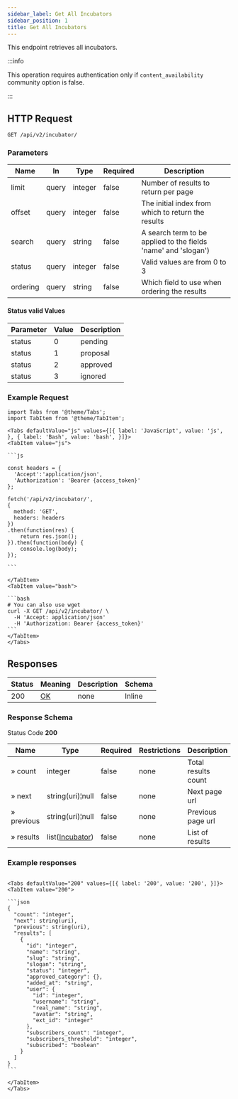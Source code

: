 ```yaml
---
sidebar_label: Get All Incubators
sidebar_position: 1
title: Get All Incubators
---
```


This endpoint retrieves all incubators.


:::info

This operation requires authentication only if `content_availability` community option is false.

:::


## HTTP Request

`GET /api/v2/incubator/`

### Parameters

|Name|In|Type|Required|Description|
|---|---|---|---|---|
|limit|query|integer|false|Number of results to return per page|
|offset|query|integer|false|The initial index from which to return the results|
|search|query|string|false|A search term to be applied to the fields 'name' and 'slogan')|
|status|query|integer|false|Valid values are from 0 to 3|
|ordering|query|string|false|Which field to use when ordering the results|

#### Status valid Values

|Parameter|Value|Description|
|---|---|---|
|status|0|pending|
|status|1|proposal|
|status|2|approved|
|status|3|ignored|

### Example Request

````mdx-code-block
import Tabs from '@theme/Tabs';
import TabItem from '@theme/TabItem';

<Tabs defaultValue="js" values={[{ label: 'JavaScript', value: 'js', }, { label: 'Bash', value: 'bash', }]}>
<TabItem value="js">

```js

const headers = {
  'Accept':'application/json',
  'Authorization': 'Bearer {access_token}'
};

fetch('/api/v2/incubator/',
{
  method: 'GET',
  headers: headers
})
.then(function(res) {
    return res.json();
}).then(function(body) {
    console.log(body);
});

```

</TabItem>
<TabItem value="bash">

```bash
# You can also use wget
curl -X GET /api/v2/incubator/ \
  -H 'Accept: application/json'
  -H 'Authorization: Bearer {access_token}'
```
</TabItem>
</Tabs>
````

## Responses

|Status|Meaning|Description|Schema|
|---|---|---|---|
|200|[OK](https://tools.ietf.org/html/rfc7231#section-6.3.1)|none|Inline|

### Response Schema

Status Code **200**

|Name|Type|Required|Restrictions|Description|
|---|---|---|---|---|
|» count|integer|false|none|Total results count|
|» next|string(uri)¦null|false|none|Next page url|
|» previous|string(uri)¦null|false|none|Previous page url|
|» results|list([Incubator](/docs/apireference/v2/schemas/incubator))|false|none|List of results|

### Example responses


````mdx-code-block

<Tabs defaultValue="200" values={[{ label: '200', value: '200', }]}>
<TabItem value="200">

```json
{
  "count": "integer",
  "next": string(uri),
  "previous": string(uri),
  "results": [
    {
      "id": "integer",
      "name": "string",
      "slug": "string",
      "slogan": "string",
      "status": "integer",
      "approved_category": {},
      "added_at": "string",
      "user": {
        "id": "integer",
        "username": "string",
        "real_name": "string",
        "avatar": "string",
        "ext_id": "integer"
      },
      "subscribers_count": "integer",
      "subscribers_threshold": "integer",
      "subscribed": "boolean"
    }
  ]
}
```

</TabItem>
</Tabs>
````
